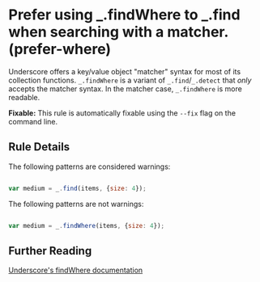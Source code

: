 # Prefer using _.findWhere to _.find when searching with a matcher. (prefer-where)

Underscore offers a key/value object "matcher" syntax for most of its
collection functions. `_.findWhere` is a variant of `_.find`/`_.detect` that
_only_ accepts the matcher syntax. In the matcher case, `_.findWhere` is more
readable.

**Fixable:** This rule is automatically fixable using the `--fix` flag on the command line.

## Rule Details

The following patterns are considered warnings:

```js

var medium = _.find(items, {size: 4});

```

The following patterns are not warnings:

```js

var medium = _.findWhere(items, {size: 4});

```

## Further Reading

[Underscore's findWhere documentation](http://underscorejs.org/#findWhere)
